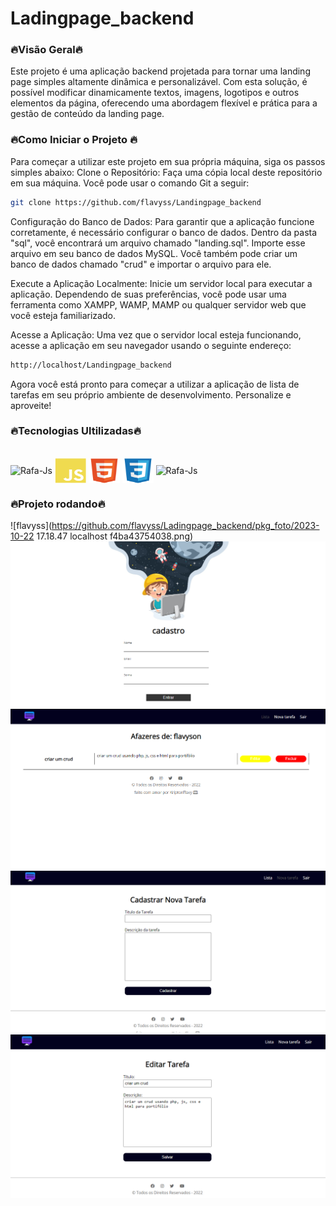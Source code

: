 # Ladingpage_backend

<h3>🔥Visão Geral🔥</h3>

Este projeto é uma aplicação backend projetada para tornar uma landing page simples altamente dinâmica e personalizável. Com esta solução, é possível modificar dinamicamente textos, imagens, logotipos e outros elementos da página, oferecendo uma abordagem flexível e prática para a gestão de conteúdo da landing page.

<h3>🔥Como Iniciar o Projeto 🔥</h3>

Para começar a utilizar este projeto em sua própria máquina, siga os passos simples abaixo:
Clone o Repositório: Faça uma cópia local deste repositório em sua máquina. Você pode usar o comando Git a seguir:

```bash
git clone https://github.com/flavyss/Landingpage_backend
```
Configuração do Banco de Dados: Para garantir que a aplicação funcione corretamente, é necessário configurar o banco de dados. Dentro da pasta "sql", você encontrará um arquivo chamado "landing.sql". Importe esse arquivo em seu banco de dados MySQL. Você também pode criar um banco de dados chamado "crud" e importar o arquivo para ele.

Execute a Aplicação Localmente: Inicie um servidor local para executar a aplicação. Dependendo de suas preferências, você pode usar uma ferramenta como XAMPP, WAMP, MAMP ou qualquer servidor web que você esteja familiarizado.

Acesse a Aplicação: Uma vez que o servidor local esteja funcionando, acesse a aplicação em seu navegador usando o seguinte endereço:
```bash
http://localhost/Landingpage_backend
```
Agora você está pronto para começar a utilizar a aplicação de lista de tarefas em seu próprio ambiente de desenvolvimento. Personalize e aproveite!

<h3>🔥Tecnologias Ultilizadas🔥</h3>
 <div style="display: inline_block"><br>
  <img align="center" alt="Rafa-Js" height="40" width="50" src="https://cdn.jsdelivr.net/gh/devicons/devicon/icons/php/php-original.svg" />
    <img align="center" alt="Rafa-Js" height="40" width="50" src="https://raw.githubusercontent.com/devicons/devicon/master/icons/javascript/javascript-plain.svg">   
  <img align="center" alt="Rafa-HTML" height="40" width="50" src="https://raw.githubusercontent.com/devicons/devicon/master/icons/html5/html5-original.svg">
  <img align="center" alt="Rafa-CSS" height="40" width="50" src="https://raw.githubusercontent.com/devicons/devicon/master/icons/css3/css3-original.svg">
    <img align="center" alt="Rafa-Js" height="40" width="50" src="https://cdn.jsdelivr.net/gh/devicons/devicon/icons/mysql/mysql-original-wordmark.svg" />

</div>
<h3>🔥Projeto rodando🔥</h3>

![flavyss](https://github.com/flavyss/Ladingpage_backend/pkg_foto/2023-10-22 17.18.47 localhost f4ba43754038.png) 
![flavyss](https://github.com/flavyss/Crud_TO-DO_List/blob/main/photos/f2.png)
![flavyss](https://github.com/flavyss/Crud_TO-DO_List/blob/main/photos/f3.png)
![flavyss](https://github.com/flavyss/Crud_TO-DO_List/blob/main/photos/f4.png)
![flavyss](https://github.com/flavyss/Crud_TO-DO_List/blob/main/photos/f5.png)
